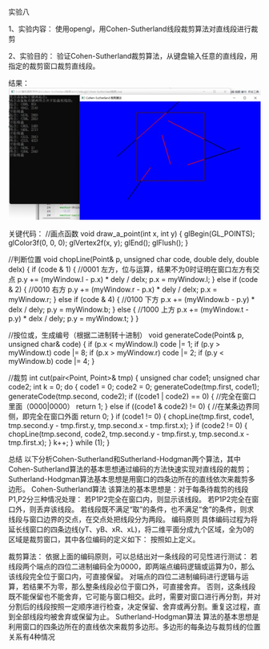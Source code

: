 实验八

1、实验内容：
 使用opengl，用Cohen-Sutherland线段裁剪算法对直线段进行裁剪
 
2、实验目的：
 验证Cohen-Sutherland裁剪算法，从键盘输入任意的直线段，用指定的裁剪窗口裁剪直线段。
 
 结果：
 ![Image text](https://github.com/Bagery001/-/blob/main/%E6%9D%8E%E6%9E%97%E8%94%93-20201050336/work8/%E5%AE%9E%E9%AA%8C8.jpg)
 
 关键代码：
 //画点函数
void draw_a_point(int x, int y)
{
	glBegin(GL_POINTS);
	glColor3f(0, 0, 0);
	glVertex2f(x, y);
	glEnd();
	glFlush();
}

//判断位置
void chopLine(Point& p, unsigned char code, double dely, double delx) {
	if (code & 1) { //0001 左方，位与运算，结果不为0时证明在窗口左方有交点
		p.y += (myWindow.l - p.x) * dely / delx;
		p.x = myWindow.l;
	}
	else if (code & 2) { //0010 右方
		p.y += (myWindow.r - p.x) * dely / delx;
		p.x = myWindow.r;
	}
	else if (code & 4) { //0100 下方
		p.x += (myWindow.b - p.y) * delx / dely;
		p.y = myWindow.b;
	}
	else { //1000 上方
		p.x += (myWindow.t - p.y) * delx / dely;
		p.y = myWindow.t;
	}
}

//按位或，生成编号（根据二进制转十进制）
void generateCode(Point& p, unsigned char& code) {
	if (p.x < myWindow.l)	code |= 1;
	if (p.y > myWindow.t)	code |= 8;
	if (p.x > myWindow.r)	code |= 2;
	if (p.y < myWindow.b)	code |= 4;
}

//裁剪
int cut(pair<Point, Point>& tmp) {
	unsigned char code1;
	unsigned char code2;
	int k = 0;
	do {
		code1 = 0;
		code2 = 0;
		generateCode(tmp.first, code1);
		generateCode(tmp.second, code2);
		if ((code1 | code2) == 0) {  //完全在窗口里面（0000|0000）
			return 1;
		}
		else if ((code1 & code2) != 0) { //在某条边界同侧，即完全在窗口外面
			return 0;
		}
		if (code1 != 0) {
			chopLine(tmp.first, code1, tmp.second.y - tmp.first.y, tmp.second.x - tmp.first.x);
		}
		if (code2 != 0) {
			chopLine(tmp.second, code2, tmp.second.y - tmp.first.y, tmp.second.x - tmp.first.x);
		}
		k++;
	} while (1);
}

总结
以下分析Cohen-Sutherland和Sutherland-Hodgman两个算法，其中Cohen-Sutherland算法的基本思想通过编码的方法快速实现对直线段的裁剪；Sutherland-Hodgman算法基本思想是用窗口的四条边所在的直线依次来裁剪多边形。
Cohen-Sutherland算法
该算法的基本思想是：对于每条待裁剪的线段P1,P2分三种情况处理：
若P1P2完全在窗口内，则显示该线段。
若P1P2完全在窗口外，则丢弃该线段。
若线段既不满足“取”的条件，也不满足“舍”的条件，则求线段与窗口边界的交点，在交点处把线段分为两段。
编码原则
具体编码过程为将延长线窗口的四条边线(yT、yB、xR、xL)，将二维平面分成九个区域，全为0的区域是裁剪窗口，其中各位编码的定义如下：
按照如上定义。

裁剪算法：
依据上面的编码原则，可以总结出对一条线段的可见性进行测试：
若线段两个端点的四位二进制编码全为0000，即两端点编码逻辑或运算为0，那么该线段完全位于窗口内，可直接保留。
对端点的四位二进制编码进行逻辑与运算，若结果不为零，那么整条线段必位于窗口外，可直接舍弃。
否则，这条线段既不能保留也不能舍弃，它可能与窗口相交。此时，需要对窗口进行再分割，并对分割后的线段按照一定顺序进行检查，决定保留、舍弃或再分割。重复这过程，直到全部线段均被舍弃或保留为止。
Sutherland-Hodgman算法
算法的基本思想是利用窗口的四条边所在的直线依次来裁剪多边形。多边形的每条边与裁剪线的位置关系有4种情况
